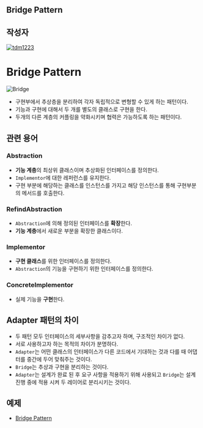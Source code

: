 ## **Bridge Pattern**

## 작성자
[![tdm1223](https://avatars1.githubusercontent.com/u/21440957?s=100&v=4)](https://github.com/tdm1223)

# Bridge Pattern

![Bridge](https://user-images.githubusercontent.com/21440957/176828316-7d007d78-0bee-40d6-9bfe-f755912874c2.png)

- 구현부에서 추상층을 분리하여 각자 독립적으로 변형할 수 있게 하는 패턴이다.
- 기능과 구현에 대해서 두 개를 별도의 클래스로 구현을 한다.
- 두개의 다른 계층의 커플링을 약화시키며 협력은 가능하도록 하는 패턴이다.

## 관련 용어
### Abstraction
- **기능 계층**의 최상위 클래스이며 추상화된 인터페이스를 정의한다.
- `Implementor`에 대한 레퍼런스를 유지한다.
- 구현 부분에 해당하는 클래스를 인스턴스를 가지고 해당 인스턴스를 통해 구현부분의 메서드를 호출한다.

### RefindAbstraction
- `Abstraction`에 의해 정의된 인터페이스를 **확장**한다.
- **기능 계층**에서 새로운 부분을 확장한 클래스이다.

### Implementor
- **구현 클래스**를 위한 인터페이스를 정의한다.
- `Abstraction`의 기능을 구현하기 위한 인터페이스를 정의한다.

### ConcreteImplementor
- 실제 기능을 **구현**한다.

## Adapter 패턴의 차이
- 두 패턴 모두 인터페이스의 세부사항을 감추고자 하며, 구조적인 차이가 없다.
- 서로 사용하고자 하는 목적의 차이가 분명하다.
- `Adapter`는 어떤 클래스의 인터페이스가 다른 코드에서 기대하는 것과 다를 때 어댑터를 중간에 두어 맞춰주는 것이다.
- `Bridge`는 추상과 구현을 분리하는 것이다.
- `Adapter`는 설계가 완료 된 후 요구 사항을 적용하기 위해 사용되고 `Bridge`는 설계 진행 중에 적용 시켜 두 레이어로 분리시키는 것이다.

## 예제
- [Bridge Pattern](/code/Bridge.cpp)